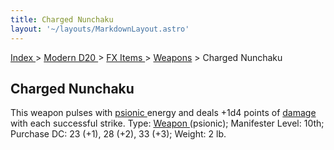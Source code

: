 ```yaml
---
title: Charged Nunchaku
layout: '~/layouts/MarkdownLayout.astro'
---
```


[ Index ](/) > [ Modern D20 ](/modern.d20.srd) > [ FX Items ](/modern.d20.srd/fx.items) > [ Weapons](/modern.d20.srd/fx.items/weapons) > Charged Nunchaku

##  Charged Nunchaku

This weapon pulses with [ psionic ](/modern.d20.srd/psionics) energy and deals
+1d4 points of [ damage ](/modern.d20.srd/combat/damage) with each successful
strike. Type: [ Weapon ](/modern.d20.srd/fx.items/weapons) (psionic);
Manifester Level: 10th; Purchase DC: 23 (+1), 28 (+2), 33 (+3); Weight: 2 lb.

